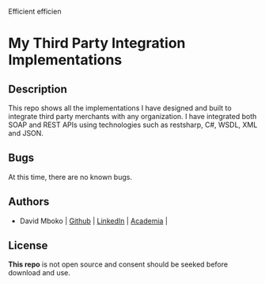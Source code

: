 Efficient efficien
# My Third Party Integration Implementations

## Description
This repo shows all the implementations I have designed and built to integrate third party merchants with any organization. I have integrated both SOAP and REST APIs using technologies such as restsharp, C#, WSDL, XML and JSON.

## Bugs

At this time, there are no known bugs.

## Authors
* David Mboko | [Github](https://github.com/Meekdavid) | [LinkedIn](https://www.linkedin.com/mwlite/in/david-mboko-25bb9019b) | [Academia](https://aksu.academia.edu/DavidMboko) |

## License

**This repo** is not open source and consent should be seeked before download and use.
